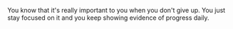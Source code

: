  You know that it's really important to you when you don't give up. You just stay focused on it and you keep showing evidence of progress daily.
